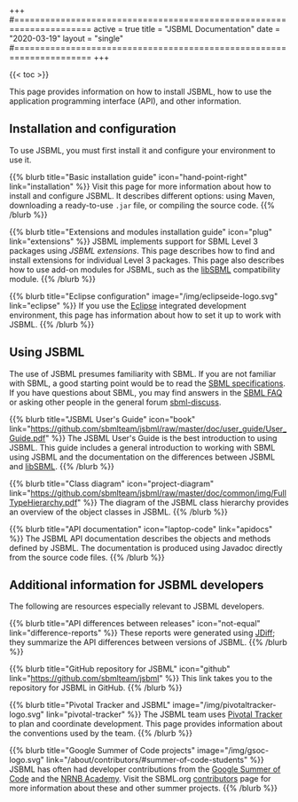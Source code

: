 +++
#=====================================================================
active = true
title = "JSBML Documentation"
date = "2020-03-19"
layout = "single"
#=====================================================================
+++

{{< toc >}}

This page provides information on how to install JSBML, how to use the application programming interface (API), and other information.


## Installation and configuration

To use JSBML, you must first install it and configure your environment to use it.

{{% blurb title="Basic installation guide" icon="hand-point-right" link="installation" %}}
Visit this page for more information about how to install and configure JSBML. It describes different options: using Maven, downloading a ready-to-use `.jar` file, or compiling the source code.
{{% /blurb %}}

{{% blurb title="Extensions and modules installation guide" icon="plug" link="extensions" %}}
JSBML implements support for SBML Level 3 packages using _JSBML extensions_. This page describes how to find and install extensions for individual Level&nbsp;3 packages. This page also describes how to use add-on modules for JSBML, such as the [libSBML](/software/libsbml) compatibility module.
{{% /blurb %}}

{{% blurb title="Eclipse configuration" image="/img/eclipseide-logo.svg" link="eclipse" %}}
If you use the [Eclipse](https://www.eclipse.org) integrated development environment, this page has information about how to set it up to work with JSBML.
{{% /blurb %}}


## Using JSBML

The use of JSBML presumes familiarity with SBML.  If you are not familiar with SBML, a good starting point would be to read the [SBML specifications](/documents/specifications). If you have questions about SBML, you may find answers in the [SBML FAQ](/documents/faq) or asking other people in the general forum [sbml-discuss](https://groups.google.com/d/forum/sbml-discuss).

{{% blurb title="JSBML User's Guide" icon="book" link="https://github.com/sbmlteam/jsbml/raw/master/doc/user_guide/User_Guide.pdf" %}}
The JSBML User's Guide is the best introduction to using JSBML.  This guide includes a general introduction to working with SBML using JSBML and the documentation on the differences between JSBML and [libSBML](/software/libsbml).
{{% /blurb %}}

{{% blurb title="Class diagram" icon="project-diagram" link="https://github.com/sbmlteam/jsbml/raw/master/doc/common/img/FullTypeHierarchy.pdf" %}}
The diagram of the JSBML class hierarchy provides an overview of the object classes in JSBML.
{{% /blurb %}}

{{% blurb title="API documentation" icon="laptop-code" link="apidocs" %}}
The JSBML API documentation describes the objects and methods defined by JSBML. The documentation is produced using Javadoc directly from the source code files.
{{% /blurb %}}


## Additional information for JSBML developers

The following are resources especially relevant to JSBML developers.

{{% blurb title="API differences between releases" icon="not-equal" link="difference-reports" %}}
These reports were generated using [JDiff](http://javadiff.sourceforge.net); they summarize the API differences between versions of JSBML.
{{% /blurb %}}

{{% blurb title="GitHub repository for JSBML" icon="github" link="https://github.com/sbmlteam/jsbml" %}}
This link takes you to the repository for JSBML in GitHub.
{{% /blurb %}}

{{% blurb title="Pivotal Tracker and JSBML" image="/img/pivotaltracker-logo.svg" link="pivotal-tracker" %}}
The JSBML team uses [Pivotal Tracker](http://pivotaltracker.com) to plan and coordinate development.  This page provides information about the conventions used by the team.
{{% /blurb %}}

{{% blurb title="Google Summer of Code projects" image="/img/gsoc-logo.svg" link="/about/contributors/#summer-of-code-students" %}}
JSBML has often had developer contributions from the [Google Summer of Code](https://summerofcode.withgoogle.com) and the [NRNB Academy](http://nrnb.org/gsoc.html).  Visit the SBML.org [contributors](/about/contributors/#summer-of-code-students) page for more information about these and other summer projects.
{{% /blurb %}}




<!-- Leave this empty heading to work around a bug in TOC generation -->
### 
